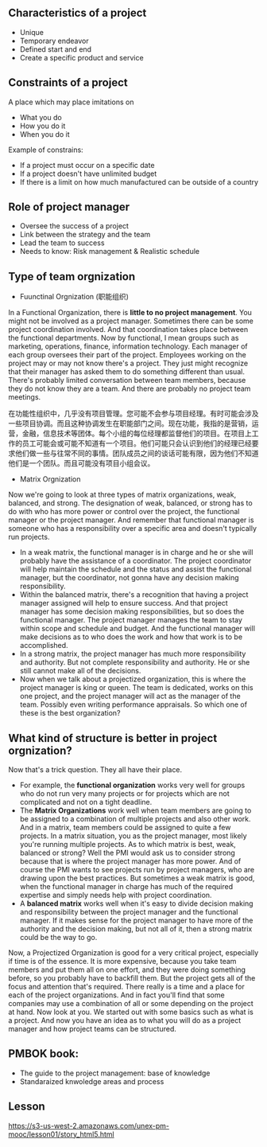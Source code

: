 ## Characteristics of a project
- Unique
- Temporary endeavor
- Defined start and end
- Create a specific product and service

## Constraints of a project
A place which may place imitations on 
- What you do
- How you do it
- When you do it

Example of constrains:
- If a project must occur on a specific date
- If a project doesn't have unlimited budget
- If there is a limit on how much manufactured can be outside of a country

## Role of project manager
- Oversee the success of a project
- Link between the strategy and the team
- Lead the team to success
- Needs to know: Risk management & Realistic schedule

## Type of team orgnization
- Fuunctinal Orgnization (职能组织)

In a Functional Organization, there is __little to no project management__. You might not be involved as a project manager. Sometimes there can be some project coordination involved. And that coordination takes place between the functional departments. Now by functional, I mean groups such as marketing, operations, finance, information technology. Each manager of each group oversees their part of the project. Employees working on the project may or may not know there's a project. They just might recognize that their manager has asked them to do something different than usual. There's probably limited conversation between team members, because they do not know they are a team. And there are probably no project team meetings. 

在功能性组织中，几乎没有项目管理。您可能不会参与项目经理。有时可能会涉及一些项目协调。而且这种协调发生在职能部门之间。现在功能，我指的是营销，运营，金融，信息技术等团体。每个小组的每位经理都监督他们的项目。在项目上工作的员工可能会或可能不知道有一个项目。他们可能只会认识到他们的经理已经要求他们做一些与往常不同的事情。团队成员之间的谈话可能有限，因为他们不知道他们是一个团队。而且可能没有项目小组会议。

- Matrix Orgnization 

Now we're going to look at three types of matrix organizations, weak, balanced, and strong. The designation of weak, balanced, or strong has to do with who has more power or control over the project, the functional manager or the project manager. And remember that functional manager is someone who has a responsibility over a specific area and doesn't typically run projects. 
- In a weak matrix, the functional manager is in charge and he or she will probably have the assistance of a coordinator. The project coordinator will help maintain the schedule and the status and assist the functional manager, but the coordinator, not gonna have any decision making responsibility. 
- Within the balanced matrix, there's a recognition that having a project manager assigned will help to ensure success. And that project manager has some decision making responsibilities, but so does the functional manager. The project manager manages the team to stay within scope and schedule and budget. And the functional manager will make decisions as to who does the work and how that work is to be accomplished. 
- In a strong matrix, the project manager has much more responsibility and authority. But not complete responsibility and authority. He or she still cannot make all of the decisions. 
- Now when we talk about a projectized organization, this is where the project manager is king or queen. The team is dedicated, works on this one project, and the project manager will act as the manager of the team. Possibly even writing performance appraisals. So which one of these is the best organization? 

## What kind of structure is better in project orgnization?
Now that's a trick question. They all have their place. 
- For example, the __functional organization__ works very well for groups who do not run very many projects or for projects which are not complicated and not on a tight deadline.  
- The __Matrix Organizations__ work well when team members are going to be assigned to a combination of multiple projects and also other work. And in a matrix, team members could be assigned to quite a few projects. In a matrix situation, you as the project manager, most likely you're running multiple projects. As to which matrix is best, weak, balanced or strong? Well the PMI would ask us to consider strong because that is where the project manager has more power. And of course the PMI wants to see projects run by project managers, who are drawing upon the best practices. But sometimes a weak matrix is good, when the functional manager in charge has much of the required expertise and simply needs help with project coordination. 
- A __balanced matrix__ works well when it's easy to divide decision making and responsibility between the project manager and the functional manager. If it makes sense for the project manager to have more of the authority and the decision making, but not all of it, then a strong matrix could be the way to go. 

Now, a Projectized Organization is good for a very critical project, especially if time is of the essence. It is more expensive, because you take team members and put them all on one effort, and they were doing something before, so you probably have to backfill them. But the project gets all of the focus and attention that's required. There really is a time and a place for each of the project organizations. And in fact you'll find that some companies may use a combination of all or some depending on the project at hand. Now look at you. We started out with some basics such as what is a project. And now you have an idea as to what you will do as a project manager and how project teams can be structured. 



## PMBOK book: 
- The guide to the project management: base of knowledge
- Standaraized knwoledge areas and process

## Lesson
https://s3-us-west-2.amazonaws.com/unex-pm-mooc/lesson01/story_html5.html